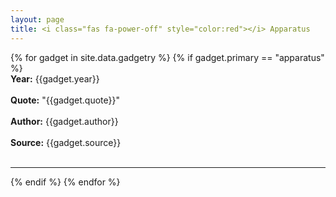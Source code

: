 ```yaml
---
layout: page
title: <i class="fas fa-power-off" style="color:red"></i> Apparatus
---
```


{% for gadget in site.data.gadgetry %}
{% if gadget.primary == "apparatus" %}
  <br>
  **Year:** {{gadget.year}}
  <br>
  <br>
  **Quote:** "{{gadget.quote}}"
  <br>
  <br>
  **Author:** {{gadget.author}}
  <br>
  <br>
  **Source:** {{gadget.source}}
  <br>
  <br>
  <hr/>
{% endif %}
{% endfor %}
